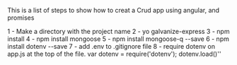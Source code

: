 This is a list of steps to show how to creat a Crud app using angular, and promises

1 - Make a directory with the project name
2 - yo galvanize-express
3 - npm install
4 - npm install mongoose
5 - npm install mongoose-q --save
6 - npm install dotenv --save
7 - add .env to .gitignore file
8 - require dotenv on app.js at the top of the file.
  var dotenv = require('dotenv');
  dotenv.load()''
